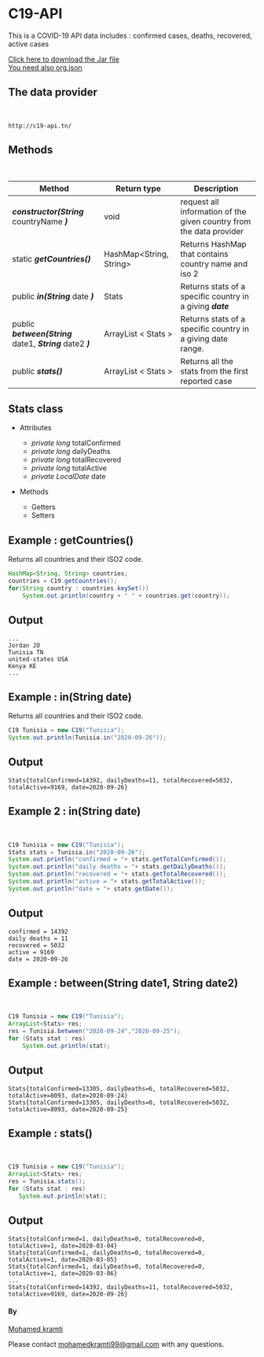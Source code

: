 # C19-API  
This is a COVID-19 API data includes :
confirmed cases, deaths, recovered, active cases 

[Click here to download the Jar file](https://github.com/MedKramti/c19-api/raw/master/dist/c19.jar)  
[You need also org.json](https://github.com/stleary/JSON-java)

##  The data provider 
<br/>

```
http://c19-api.tn/
```

## Methods 

<br/>

| Method   | Return type | Description |
| ------------- | ------------- |------------- |
|***constructor(String*** countryName ***)***|void|request all information of the given country from the data provider|
| static ***getCountries()***  |  HashMap<String, String>  | Returns HashMap that contains country name and iso 2 |
| public ***in(String***  date  ***)*** | Stats  | Returns stats of a specific country in a giving ***date***
| public ***between(String***  date1, ***String*** date2  ***)***|ArrayList < Stats > | Returns stats of a specific country in a giving date range. |
| public ***stats()***|ArrayList < Stats > | Returns all the stats from the first reported case |

## Stats class

- Attributes
    * *private long* totalConfirmed
    * *private long* dailyDeaths
    * *private long* totalRecovered
    * *private long* totalActive
    * *private LocalDate* date
    
- Methods
    * Getters
    * Setters


##  Example : getCountries()

Returns all countries and their ISO2 code.
```java
HashMap<String, String> countries;
countries = C19.getCountries();
for(String country : countries.keySet())
    System.out.println(country + " " + countries.get(country));
```

## Output

```
...
Jordan JO
Tunisia TN
united-states USA
Kenya KE
...
```


## Example : in(String date)

Returns all countries and their ISO2 code.
```java
C19 Tunisia = new C19("Tunisia");
System.out.println(Tunisia.in("2020-09-26"));
```
## Output

```
Stats{totalConfirmed=14392, dailyDeaths=11, totalRecovered=5032, totalActive=9169, date=2020-09-26}
```
## Example 2 : in(String date)

<br/>

```java
C19 Tunisia = new C19("Tunisia");
Stats stats = Tunisia.in("2020-09-26");
System.out.println("confirmed = "+ stats.getTotalConfirmed());
System.out.println("daily deaths = "+ stats.getDailyDeaths());
System.out.println("recovered = "+ stats.getTotalRecovered());
System.out.println("active = "+ stats.getTotalActive());
System.out.println("date = "+ stats.getDate());
```
## Output
```
confirmed = 14392
daily deaths = 11
recovered = 5032
active = 9169
date = 2020-09-26
```

## Example : between(String date1, String date2)

<br/>

```java
C19 Tunisia = new C19("Tunisia");
ArrayList<Stats> res;
res = Tunisia.between("2020-09-24","2020-09-25");
for (Stats stat : res)
    System.out.println(stat);
```
## Output
```
Stats{totalConfirmed=13305, dailyDeaths=6, totalRecovered=5032, totalActive=8093, date=2020-09-24}
Stats{totalConfirmed=13305, dailyDeaths=0, totalRecovered=5032, totalActive=8093, date=2020-09-25}
```

## Example : stats()

<br/>

```java
C19 Tunisia = new C19("Tunisia");
ArrayList<Stats> res;
res = Tunisia.stats();
for (Stats stat : res)
   System.out.println(stat);
```

## Output
```
Stats{totalConfirmed=1, dailyDeaths=0, totalRecovered=0, totalActive=1, date=2020-03-04}
Stats{totalConfirmed=1, dailyDeaths=0, totalRecovered=0, totalActive=1, date=2020-03-05}
Stats{totalConfirmed=1, dailyDeaths=0, totalRecovered=0, totalActive=1, date=2020-03-06}
...
Stats{totalConfirmed=14392, dailyDeaths=11, totalRecovered=5032, totalActive=9169, date=2020-09-26}
```

#### By
[Mohamed kramti](https://github.com/MedKramti)


Please contact mohamedkramti99@gmail.com with any questions.






